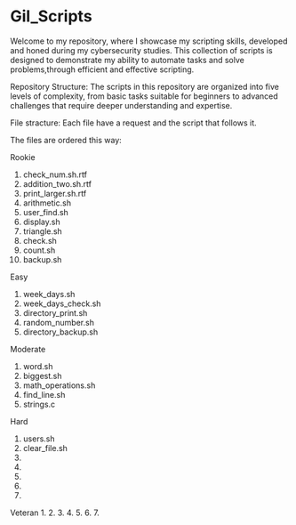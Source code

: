 # Gil_Scripts

Welcome to my repository, where I showcase my scripting skills, developed and honed during my cybersecurity studies. This collection of scripts is designed to demonstrate my ability to automate tasks and solve problems,through efficient and effective scripting.

Repository Structure: The scripts in this repository are organized into five levels of complexity, from basic tasks suitable for beginners to advanced challenges that require deeper understanding and expertise. 

File stracture: Each file have a request and the script that follows it.

The files are ordered this way:

Rookie
1. check_num.sh.rtf
2. addition_two.sh.rtf
3. print_larger.sh.rtf
4. arithmetic.sh
5. user_find.sh
6. display.sh
7. triangle.sh
8. check.sh
9. count.sh
10. backup.sh

Easy
1. week_days.sh
2. week_days_check.sh
3. directory_print.sh
4. random_number.sh
5. directory_backup.sh

Moderate
1. word.sh
2. biggest.sh
3. math_operations.sh
4. find_line.sh
5. strings.c

Hard
1. users.sh
2. clear_file.sh
3.
4.
5.
6.
7.

Veteran
1.
2.
3.
4.
5.
6.
7.


